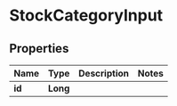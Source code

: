 
# StockCategoryInput

## Properties
Name | Type | Description | Notes
------------ | ------------- | ------------- | -------------
**id** | **Long** |  | 



